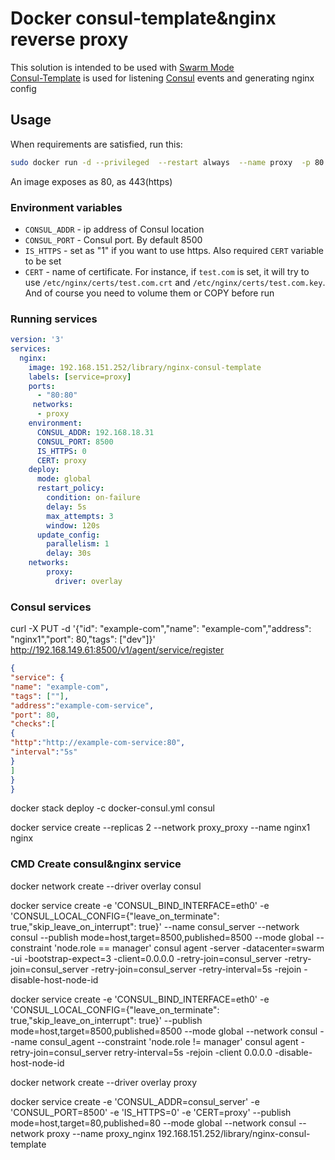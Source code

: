 # Docker consul-template&nginx reverse proxy

 
This solution is intended to be used with [Swarm Mode](https://docs.docker.com/engine/swarm/)   
[Consul-Template](https://github.com/hashicorp/consul-template) is used for listening [Consul](https://github.com/hashicorp/consul) events and generating nginx config   

## Usage
 

When requirements are satisfied, run this:

```bash
sudo docker run -d --privileged  --restart always  --name proxy  -p 80:80  -e CONSUL_ADDR={consul IP}  192.168.151.252/library/nginx-consul-template 
```

An image exposes as 80, as 443(https)

### Environment variables

- `CONSUL_ADDR` - ip address of Consul location
- `CONSUL_PORT` - Consul port. By default 8500
- `IS_HTTPS` - set as "1" if you want to use https. Also required `CERT` variable to be set
- `CERT` - name of certificate. For instance, if `test.com` is set, it will try to use `/etc/nginx/certs/test.com.crt` and `/etc/nginx/certs/test.com.key`. And of course you need to volume them or COPY before run 

### Running services

```yaml
version: '3'
services:
  nginx:
    image: 192.168.151.252/library/nginx-consul-template
    labels: [service=proxy]
    ports:
      - "80:80" 
     networks:
      - proxy
    environment:
      CONSUL_ADDR: 192.168.18.31
      CONSUL_PORT: 8500
      IS_HTTPS: 0
      CERT: proxy
    deploy:
      mode: global 
      restart_policy:
        condition: on-failure
        delay: 5s
        max_attempts: 3
        window: 120s
      update_config:
        parallelism: 1
        delay: 30s 
    networks:
        proxy:
          driver: overlay   

```
### Consul services
curl -X PUT -d '{"id": "example-com","name": "example-com","address": "nginx1","port": 80,"tags": ["dev"]}' http://192.168.149.61:8500/v1/agent/service/register
```json
{
"service": {
"name": "example-com",
"tags": [""],
"address":"example-com-service",
"port": 80,
"checks":[
{
"http":"http://example-com-service:80",
"interval":"5s"
}
]
}
}
 ```

docker stack deploy -c docker-consul.yml consul

docker service create --replicas 2 --network proxy_proxy --name nginx1  nginx


### CMD Create consul&nginx service
docker network create --driver overlay   consul
 
docker service create -e 'CONSUL_BIND_INTERFACE=eth0' -e 'CONSUL_LOCAL_CONFIG={"leave_on_terminate": true,"skip_leave_on_interrupt": true}' --name consul_server --network consul   --publish  mode=host,target=8500,published=8500    --mode global --constraint 'node.role == manager'   consul agent -server -datacenter=swarm -ui -bootstrap-expect=3  -client=0.0.0.0     -retry-join=consul_server -retry-join=consul_server -retry-join=consul_server  -retry-interval=5s -rejoin -disable-host-node-id  

docker service create -e 'CONSUL_BIND_INTERFACE=eth0' -e 'CONSUL_LOCAL_CONFIG={"leave_on_terminate": true,"skip_leave_on_interrupt": true}' --publish  mode=host,target=8500,published=8500 --mode global --network consul --name consul_agent --constraint 'node.role != manager' consul agent -retry-join=consul_server retry-interval=5s -rejoin -client 0.0.0.0 -disable-host-node-id 
 
docker network create --driver overlay   proxy

docker service create -e 'CONSUL_ADDR=consul_server' -e 'CONSUL_PORT=8500' -e 'IS_HTTPS=0' -e 'CERT=proxy' --publish  mode=host,target=80,published=80 --mode global --network consul --network proxy --name proxy_nginx   192.168.151.252/library/nginx-consul-template